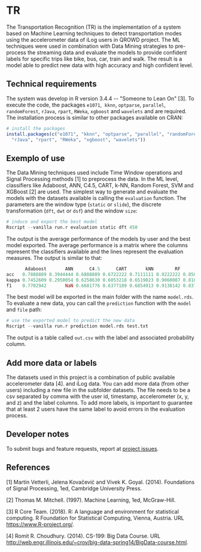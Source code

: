 # TR

The Transportation Recognition (TR) is the implementation of a system based on Machine Learning techniques to detect transportation modes using the accelerometer data of iLog users in QROWD project. The ML techniques were used in combination with Data Mining strategies to pre-process the streaming data and evaluate the models to provide confident labels for specific trips like bike, bus, car, train and walk. The result is a model able to predict new data  with high accuracy and high confident level.

## Technical requirements

The system was develop in R version 3.4.4 -- "Someone to Lean On" [3]. To execute the code, the packages `e1071`,  `kknn`, `optparse`, `parallel`, `randomForest`, `rJava`, `rpart`, `RWeka`, `xgboost` and `wavelets` and  are required. The installation process is similar to other packages available on CRAN:

```r 
# install the packages
install.packages(c("e1071", "kknn", "optparse", "parallel", "randomForest", 
  "rJava", "rpart", "RWeka", "xgboost", "wavelets"))
```

## Exemplo of use

The Data Mining techniques used include Time Window operations and Signal Processing methods [1] to preprocess the data. In the ML level, classifiers like Adaboost, ANN, C4.5, CART, k-NN, Random Forest, SVM and XGBoost [2] are used. The simplest way to generate and evaluate the models with the datasets available is calling the `evaluation` function. The parameters are the window type (`static` or `slide`), the discrete transformation (`dft`, `dwt` or `dsf`) and the window `size`:

```r
# induce and export the best model 
Rscript --vanilla run.r evaluation static dft 450
```

The output is the average performance of the models by user and the best model exported. The average performance is a matrix where the columns represent the classifiers available and the lines represent the evaluation measures. The output is similar to that:

```r
       Adaboost       ANN      C4.5      CART       kNN        RF       SVM   XGBoost
acc   0.7888889 0.3944444 0.6888889 0.6722222 0.7111111 0.9222222 0.8500000 0.7500000
kappa 0.7452609 0.2950054 0.6258630 0.6053218 0.6519023 0.9060087 0.8180457 0.6983240
f1    0.7702942       NaN 0.6681776 0.6377189 0.6854913 0.9138142 0.8371931 0.7276259
```

The best model will be exported in the main folder with the name `model.rds`. To evaluate a new data, you can call the `prediction` function with the `model` and `file` path:

```r
# use the exported model to predict the new data
Rscript --vanilla run.r prediction model.rds test.txt
```

The output is a table called `out.csv` with the label and associated probability column.

## Add more data or labels

The datasets used in this project is a combination of public available accelerometer data [4]. and iLog data. You can add more data (from other users) including a new file in the subfolder datasets. The file needs to be a csv separated by comma with the user id, timestamp, accelerometer (x, y, and z) and the label columns. To add more labels, is important to guarantee that at least 2 users have the same label to avoid errors in the evaluation process.

## Developer notes

To submit bugs and feature requests, report at [project issues](https://github.com/QROWD/TR/issues).

## References

[1] Martin Vetterli, Jelena Kovačević and Vivek K. Goyal. (2014). Foundations of Signal Processing, 1ed, Cambridge University Press.

[2] Thomas M. Mitchell. (1997). Machine Learning, 1ed, McGraw-Hill.

[3] R Core Team. (2018). R: A language and environment for statistical computing. R Foundation for Statistical Computing, Vienna, Austria. URL https://www.R-project.org/.

[4] Romit R. Choudhury. (2014). CS-199: Big Data Course. URL http://web.engr.illinois.edu/~croy/big-data-spring14/BigData-course.html.

